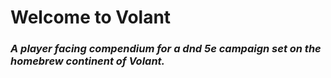 # Welcome to Volant

### *A player facing compendium for a dnd 5e campaign set on the homebrew continent of Volant.*


